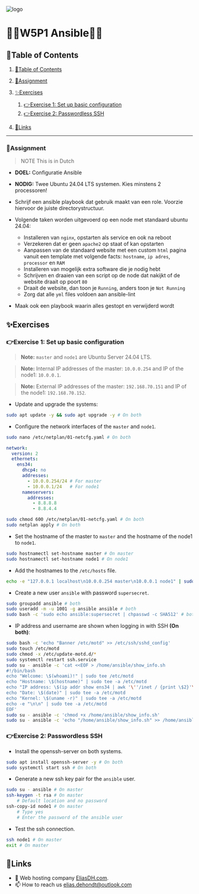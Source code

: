 ![logo](https://eliasdh.com/assets/media/images/logo-github.png)
# 💙🤍W5P1 Ansible🤍💙

## 📘Table of Contents

1. [📘Table of Contents](#📘table-of-contents)
2. [📝Assignment](#📝assignment)
3. [✨Exercises](#✨exercises)
    1. [👉Exercise 1: Set up basic configuration](#👉exercise-1-set-up-basic-configuration)
    2. [👉Exercise 2: Passwordless SSH](#👉exercise-2-passwordless-ssh)

4. [🔗Links](#🔗links)

---

### 📝Assignment 
> NOTE This is in Dutch

- **DOEL:** Configuratie Ansible

- **NODIG:** Twee Ubuntu 24.04 LTS systemen. Kies minstens 2 processoren! 

- Schrijf een ansible playbook dat gebruik maakt van een role. Voorzie hiervoor de juiste directorystructuur.
- Volgende taken worden uitgevoerd op een node met standaard ubuntu 24.04:
    - Installeren van `nginx`, opstarten als service en ook na reboot
    - Verzekeren dat er geen `apache2` op staat of kan opstarten
    - Aanpassen van de standaard website met een custom `html` pagina vanuit een template met volgende facts: `hostname`, `ip adres`, `processor` en `RAM`
    - Installeren van mogelijk extra software die je nodig hebt
    - Schrijven en draaien van een script op de node dat nakijkt of de website draait op poort `80`
    - Draait de website, dan toon je `Running`, anders toon je `Not Running`
    - Zorg dat alle `yml` files voldoen aan ansible-lint
- Maak ook een playbook waarin alles gestopt en verwijderd wordt

## ✨Exercises

### 👉Exercise 1: Set up basic configuration
> **Note:** `master` and `node1` are Ubuntu Server 24.04 LTS.

> **Note:** Internal IP addresses of the master: `10.0.0.254` and IP of the node1: `10.0.0.1`.

> **Note:** External IP addresses of the master: `192.168.70.151` and IP of the node1: `192.168.70.152`.

- Update and upgrade the systems:
```bash
sudo apt update -y && sudo apt upgrade -y # On both
```

- Configure the network interfaces of the `master` and `node1`.
```bash
sudo nano /etc/netplan/01-netcfg.yaml # On both
```
```yaml
network:
  version: 2
  ethernets:
    ens34:
      dhcp4: no
      addresses:
        - 10.0.0.254/24 # For master
        - 10.0.0.1/24   # For node1
      nameservers:
        addresses:
          - 8.8.8.8
          - 8.8.4.4
```
```bash
sudo chmod 600 /etc/netplan/01-netcfg.yaml # On both
sudo netplan apply # On both
```

- Set the hostname of the master to `master` and the hostname of the node1 to `node1`.
```bash
sudo hostnamectl set-hostname master # On master
sudo hostnamectl set-hostname node1 # On node1
```

- Add the hostnames to the `/etc/hosts` file.
```bash
echo -e "127.0.0.1 localhost\n10.0.0.254 master\n10.0.0.1 node1" | sudo tee /etc/hosts > /dev/null # On both
```

- Create a new user `ansible` with password `supersecret`.
```bash
sudo groupadd ansible # both
sudo useradd -m -u 1001 -g ansible ansible # both
sudo bash -c 'sudo echo ansible:supersecret | chpasswd -c SHA512' # both
```

- IP address and username are shown when logging in with SSH **(On both)**:
```bash
sudo bash -c 'echo "Banner /etc/motd" >> /etc/ssh/sshd_config'
sudo touch /etc/motd
sudo chmod -x /etc/update-motd.d/*
sudo systemctl restart ssh.service
sudo su - ansible -c 'cat <<EOF > /home/ansible/show_info.sh
#!/bin/bash
echo "Welcome: \$(whoami)!" | sudo tee /etc/motd
echo "Hostname: \$(hostname)" | sudo tee -a /etc/motd
echo "IP address: \$(ip addr show ens34 | awk '\''/inet / {print \$2}'\'' | cut -d'\''/'\'' -f1)" | sudo tee -a /etc/motd
echo "Date: \$(date)" | sudo tee -a /etc/motd
echo "Kernel: \$(uname -r)" | sudo tee -a /etc/motd
echo -e "\n\n" | sudo tee -a /etc/motd
EOF'
sudo su - ansible -c 'chmod +x /home/ansible/show_info.sh'
sudo su - ansible -c 'echo "/home/ansible/show_info.sh" >> /home/ansible/.bashrc'
```

### 👉Exercise 2: Passwordless SSH

- Install the openssh-server on both systems.
```bash
sudo apt install openssh-server -y # On both
sudo systemctl start ssh # On both
```

- Generate a new ssh key pair for the `ansible` user.
```bash
sudo su - ansible # On master
ssh-keygen -t rsa # On master
    # Default location and no password
ssh-copy-id node1 # On master
    # Type yes
    # Enter the password of the ansible user
```

- Test the ssh connection.
```bash
ssh node1 # On master
exit # On master
```















## 🔗Links
- 👯 Web hosting company [EliasDH.com](https://eliasdh.com).
- 📫 How to reach us elias.dehondt@outlook.com